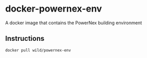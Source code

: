 # docker-powernex-env
A docker image that contains the PowerNex building environment

## Instructions
    docker pull wild/powernex-env
    